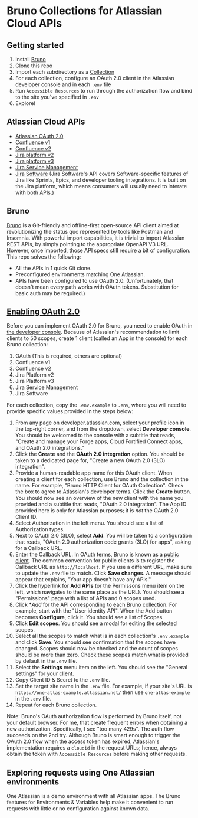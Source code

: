 # Bruno Collections for Atlassian Cloud APIs

## Getting started

1. Install [Bruno](https://www.usebruno.com/)
2. Clone this repo
3. Import each subdirectory as a [Collection](https://docs.usebruno.com/get-started/import-export-data/import-collections)
4. For each collection, configure an OAuth 2.0 client in the Atlassian developer console and in each `.env` file
5. Run `Accessible Resources` to run through the authorization flow and bind to the site you've specified in `.env`
6. Explore!

## Atlassian Cloud APIs

* [Atlassian OAuth 2.0](https://developer.atlassian.com/cloud/oauth/)
* [Confluence v1](https://developer.atlassian.com/cloud/confluence/rest/v1/intro)
* [Confluence v2](https://developer.atlassian.com/cloud/confluence/rest/v2/intro)
* [Jira platform v2](https://developer.atlassian.com/cloud/jira/platform/rest/v2/intro)
* [Jira platform v3](https://developer.atlassian.com/cloud/jira/platform/rest/v3/intro)
* [Jira Service Management](https://developer.atlassian.com/cloud/jira/service-desk/rest/intro)
* [Jira Software](https://developer.atlassian.com/cloud/jira/software/rest)
(Jira Software's API covers Software-specific features of Jira
like Sprints, Epics, and developer tooling integrations.
It is built on the Jira platform,
which means consumers will usually need to interate with both APIs.)

## Bruno

[Bruno](https://www.usebruno.com/)
is a Git-friendly and offline-first open-source API client
aimed at revolutionizing the status quo
represented by tools like Postman and Insomnia.
With powerful import capabilities,
it is trivial to import Atlassian REST APIs,
by simply pointing to the appropriate OpenAPI V3 URL.
However, once imported,
those API specs still require a bit of configuration.
This repo solves the following:
* All the APIs in 1 quick Git clone.
* Preconfigured environments matching One Atlassian.
* APIs have been configured to use OAuth 2.0.
(Unfortunately, that doesn't mean every path works with OAuth tokens.
Substitution for basic auth may be required.)

## [Enabling OAuth 2.0](https://developer.atlassian.com/cloud/oauth/getting-started/enabling-oauth-3lo/)

Before you can implement OAuth 2.0 for Bruno,
you need to enable OAuth in
[the developer console](https://developer.atlassian.com/console/myapps/).
Because of Atlassian's recommendation to limit clients to 50 scopes,
create 1 client (called an App in the console)
for each Bruno collection:
1. OAuth (This is required, others are optional)
1. Confluence v1
1. Confluence v2
1. Jira Platform v2
1. Jira Platform v3
1. Jira Service Management
1. Jira Software

For each collection,
copy the `.env.example` to `.env`,
where you will need to provide specific values provided in the steps below:

1. From any page on developer.atlassian.com,
select your profile icon in the top-right corner,
and from the dropdown,
select **Developer console**.
You should be welcomed to the console with a subtitle that reads,
"Create and manage your Forge apps, Cloud Fortified Connect apps, and OAuth 2.0 integrations."
2. Click the **Create** and the **OAuth 2.0 integration** option.
You should be taken to a dedicated page for,
"Create a new OAuth 2.0 (3LO) integration".
3. Provide a human-readable app name for this OAuth client.
When creating a client for each collection,
use Bruno and the collection in the name.
For example, "Bruno HTTP Client for OAuth Collection".
Check the box to agree to Atlassian's developer terms.
Click the **Create** button.
You should now see an overview of the new client with the name you provided
and a subtitle that reads,
"OAuth 2.0 integration".
The App ID provided here is only for Atlassian purposes;
it is _not_ the OAuth 2.0 Client ID.
4. Select Authorization in the left menu.
You should see a list of Authorization types.
5. Next to OAuth 2.0 (3LO),
select **Add**.
You will be taken to a configuration that reads,
"OAuth 2.0 authorization code grants (3LO) for apps",
asking for a Callback URL.
6. Enter the Callback URL.
In OAuth terms,
Bruno is known as a [public client](https://oauth.net/2/client-types/).
The common convention for public clients is to register the Callback URL as `http://localhost`.
If you use a different URL,
make sure to update the `.env` file to match.
Click **Save changes**.
A message should appear that explains,
"Your app doesn't have any APIs."
7. Click the hyperlink for **Add APIs**
(or the Permissons menu item on the left,
which navigates to the same place as the URL).
You should see a "Permissions" page
with a list of APIs
and 0 scopes used.
8. Click **Add* for the API corresponding to each Bruno collection.
For example, start with the "User identity API".
When the Add button becomes **Configure**,
click it.
You should see a list of Scopes.
9. Click **Edit scopes**.
You should see a modal for editing the selected scopes.
10. Select all the scopes to match what is in each collection's `.env.example`
and click **Save**.
You should see confirmation that the scopes have changed.
Scopes should now be checked
and the count of scopes should be more than zero.
Check these scopes match what is provided by default
in the `.env` file.
11. Select the **Settings** menu item on the left.
You should see the "General settings" for your client.
12. Copy Client ID & Secret to the `.env` file.
13. Set the target site name in the `.env` file.
For example, if your site's URL is `https://one-atlas-example.atlassian.net/`
then use `one-atlas-example` in the `.env` file.
14. Repeat for each Bruno collection.

Note: Bruno's OAuth authorization flow is performed by Bruno itself,
not your default browser.
For me, that create frequent errors when obtaining a new authorization.
Specifically, I see "too many 429s".
The auth flow succeeds on the 2nd try.
Although Bruno is smart enough to trigger the OAuth 2.0 flow
when the access token has expired,
Atlassian's implementation requires a `cloudid` in the request URLs;
hence, always obtain the token with `Accessible Resources`
before making other requests.

## Exploring requests using One Atlassian environments

One Atlassian is a demo environment with all Atlassian apps.
The Bruno features for Environments & Variables
help make it convenient to run requests
with little or no configuration against known data.
